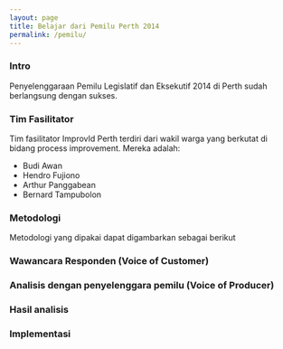 ```yaml
---
layout: page
title: Belajar dari Pemilu Perth 2014
permalink: /pemilu/
---
```


### Intro
Penyelenggaraan Pemilu Legislatif dan Eksekutif 2014 di Perth sudah berlangsung dengan sukses. 

### Tim Fasilitator
Tim fasilitator ImprovId Perth terdiri dari wakil warga yang berkutat di bidang process improvement. Mereka adalah:
- Budi Awan
- Hendro Fujiono
- Arthur Panggabean 
- Bernard Tampubolon

### Metodologi
Metodologi yang dipakai dapat digambarkan sebagai berikut

### Wawancara Responden (Voice of Customer)

### Analisis dengan penyelenggara pemilu (Voice of Producer)

### Hasil analisis

### Implementasi

